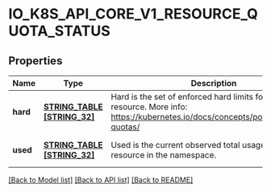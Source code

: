 # IO_K8S_API_CORE_V1_RESOURCE_QUOTA_STATUS

## Properties
Name | Type | Description | Notes
------------ | ------------- | ------------- | -------------
**hard** | [**STRING_TABLE [STRING_32]**](STRING_32.md) | Hard is the set of enforced hard limits for each named resource. More info: https://kubernetes.io/docs/concepts/policy/resource-quotas/ | [optional] [default to null]
**used** | [**STRING_TABLE [STRING_32]**](STRING_32.md) | Used is the current observed total usage of the resource in the namespace. | [optional] [default to null]

[[Back to Model list]](../README.md#documentation-for-models) [[Back to API list]](../README.md#documentation-for-api-endpoints) [[Back to README]](../README.md)


